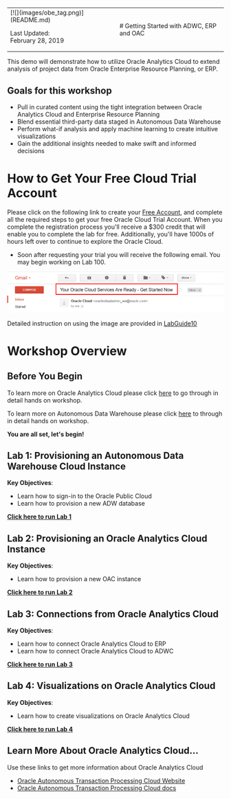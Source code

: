 <table class="tbl-heading"><tr><td class="td-logo">[![](images/obe_tag.png)](README.md)

Last Updated:<br>February 28, 2019
</td>
<td class="td-banner">
# Getting Started with ADWC, ERP and OAC
</td></tr><table>


This demo will demonstrate how to utilize Oracle Analytics Cloud to extend analysis of project data from Oracle Enterprise Resource Planning, or ERP.

## Goals for this workshop
- Pull in curated content using the tight integration between Oracle Analytics Cloud and Enterprise Resource Planning
- Blend essential third-party data staged in Autonomous Data Warehouse
- Perform what-if analysis and apply machine learning to create intuitive visualizations
- Gain the additional insights needed to make swift and informed decisions

# How to Get Your Free Cloud Trial Account
Please click on the following link to create your <a class=“trial-link” href="https://myservices.us.oraclecloud.com/mycloud/signup?language=en&sourceType=:ex:tb:::RC_NAMK181011P00041:ATPHOL&SC=:ex:tb:::RC_NAMK181011P00041:ATPHOL&pcode=NAMK181011P00041" target="_trial">Free Account</a>, and complete all the required steps to get your free Oracle Cloud Trial Account. When you complete the registration process you'll receive a $300 credit that will enable you to complete the lab for free.  Additionally, you'll have 1000s of hours left over to continue to explore the Oracle Cloud.

  - Soon after requesting your trial you will receive the following email. You may begin working on Lab 100.

  ![](images/readme/code_9.png)


Detailed instruction on using the image are provided in <a href="./LabGuide1000AppDev.md" target="_blank">LabGuide10</a>


# Workshop Overview

## Before You Begin

To learn more on Oracle Analytics Cloud please click [here](https://go.oracle.com/oac) to go through in detail hands on workshop.

To learn more on Autonomous Data Warehouse please click [here](https://apexapps.oracle.com/pls/apex/f?p=44785:50:0:::50:P50_EVENT_ID,P50_COURSE_ID:5925,251) to through in detail hands on workshop.

**You are all set, let's begin!**


## Lab 1: Provisioning an Autonomous Data Warehouse Cloud Instance

**Key Objectives**:

- Learn how to sign-in to the Oracle Public Cloud
- Learn how to provision a new ADW database

**[Click here to run Lab 1](LabGuide100ProvisionAnADWDatabase.md)**

## Lab 2: Provisioning an Oracle Analytics Cloud Instance

**Key Objectives**:

- Learn how to provision a new OAC instance

**[Click here to run Lab 2](LabGuide200ProvisionAnOACInstance.md)**


## Lab 3: Connections from Oracle Analytics Cloud

**Key Objectives**:

- Learn how to connect Oracle Analytics Cloud to ERP
- Learn how to connect Oracle Analytics Cloud to ADWC

**[Click here to run Lab 3](LabGuide300Connections.md)**


## Lab 4: Visualizations on Oracle Analytics Cloud

**Key Objectives**:

- Learn how to create visualizations on Oracle Analytics Cloud

**[Click here to run Lab 4](LabGuide400Visualizations.md)**


## Learn More About Oracle Analytics Cloud...

Use these links to get more information about Oracle Analytics Cloud

- [Oracle Autonomous Transaction Processing Cloud Website](https://cloud.oracle.com/en_US/oac)
- [Oracle Autonomous Transaction Processing Cloud docs](https://docs.oracle.com/en/cloud/paas/analytics-cloud/index.html)
